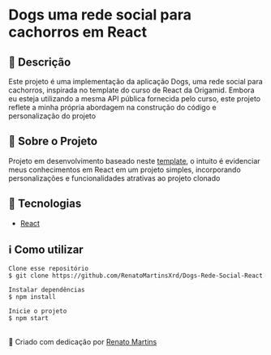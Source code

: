 # Dogs uma rede social para cachorros em React


<h2>🔖 Descrição</h2>
<p>Este projeto é uma implementação da aplicação Dogs, uma rede social para cachorros, inspirada no template do curso de React da Origamid. Embora eu esteja utilizando a mesma API pública fornecida pelo curso, este projeto reflete a minha própria abordagem na construção do código e personalização do projeto</p>

<h2>🔖 Sobre o Projeto </h2>
<p>Projeto em desenvolvimento baseado neste <a href="https://dogs-origamid.vercel.app/" target="_blank">template</a>, o intuito é evidenciar meus conhecimentos em React em um projeto simples, incorporando personalizações e funcionalidades atrativas ao projeto clonado</p>

<h2>🚀 Tecnologias</h2>
<ul>
    <li><a href="https://create-react-app.dev/" target="_blank">React</a></li>
</ul>

<h2>ℹ️ Como utilizar</h2>

    Clone esse repositório
    $ git clone https://github.com/RenatoMartinsXrd/Dogs-Rede-Social-React

    Instalar dependências
    $ npm install

    Inicie o projeto
    $ npm start


<br>
💖 Criado com dedicação por <a href="https://github.com/RenatoMartinsXrd" target="_blank">Renato Martins</a></p>
